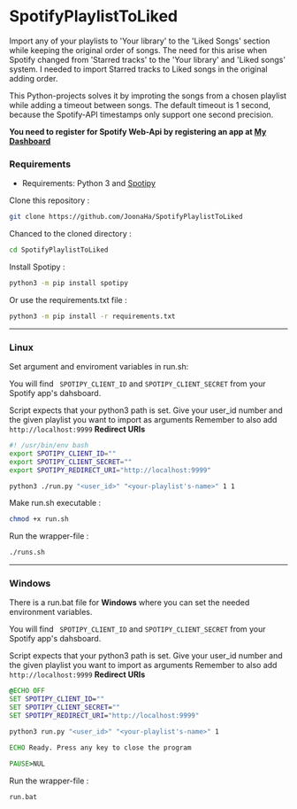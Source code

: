 # SpotifyPlaylistToLiked
Import any of your playlists to 'Your library' to the  'Liked Songs' section while keeping the original order of songs.
The need for this arise when Spotify changed from 'Starred tracks' to the 'Your library' and 'Liked songs' system.
I needed to import Starred tracks to Liked songs in the original adding order.

This Python-projects solves it by improting the songs from a chosen playlist while adding a timeout between songs.
The default timeout is 1 second, because the Spotify-API timestamps only support one second precision.

**You need to register for Spotify Web-Api by registering an app at [My Dashboard](https://developer.spotify.com/dashboard/applications)**

### Requirements
* Requirements: Python 3 and [Spotipy](https://github.com/plamere/spotipy)

 Clone this repository : 
```bash
git clone https://github.com/JoonaHa/SpotifyPlaylistToLiked
```
 Chanced to the cloned directory  : 
```bash
cd SpotifyPlaylistToLiked
```
Install Spotipy :
```bash
python3 -m pip install spotipy
```
Or use the requirements.txt file :
```bash
python3 -m pip install -r requirements.txt
```
--- 
### Linux
Set argument and enviroment variables in run.sh:

You will find ``` SPOTIPY_CLIENT_ID``` and ```SPOTIPY_CLIENT_SECRET```
from your Spotify app's dahsboard. 

Script expects that your python3 path is set.
Give your user_id number and the given playlist you want to import as arguments
Remember to also add ```http://localhost:9999``` **Redirect URIs**
```bash
#! /usr/bin/env bash
export SPOTIPY_CLIENT_ID=""
export SPOTIPY_CLIENT_SECRET=""
export SPOTIPY_REDIRECT_URI="http://localhost:9999"

python3 ./run.py "<user_id>" "<your-playlist's-name>" 1 1
```
Make run.sh executable : 
```bash
chmod +x run.sh
```
Run the wrapper-file :
```bash
./runs.sh
```
---
### Windows
There is  a run.bat file for **Windows** where you can set the needed environment variables.

You will find ``` SPOTIPY_CLIENT_ID``` and ```SPOTIPY_CLIENT_SECRET```
from your Spotify app's dahsboard. 

Script expects that your python3 path is set.
Give your user_id number and the given playlist you want to import as arguments
Remember to also add ```http://localhost:9999``` **Redirect URIs**
```bat
@ECHO OFF
SET SPOTIPY_CLIENT_ID="" 
SET SPOTIPY_CLIENT_SECRET=""
SET SPOTIPY_REDIRECT_URI="http://localhost:9999"

python3 run.py "<user_id>" "<your-playlist's-name>" 1

ECHO Ready. Press any key to close the program

PAUSE>NUL

```
Run the wrapper-file :

```bat
run.bat
```
